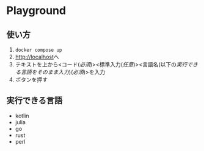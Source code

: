 # Playground

## 使い方

1. `docker compose up`
1. [http://localhost](http://localhost)へ
1. テキストを上から<コード(_必須_)><標準入力(_任意_)><言語名(以下の*実行できる言語をそのまま入力*)(_必須_)>を入力
1. ボタンを押す

## 実行できる言語

- kotlin
- julia
- go
- rust
- perl
